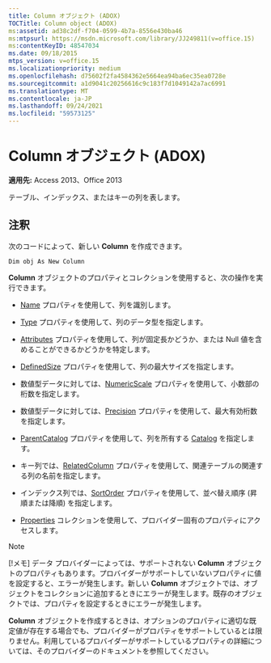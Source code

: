 ```yaml
---
title: Column オブジェクト (ADOX)
TOCTitle: Column object (ADOX)
ms:assetid: ad38c2df-f704-0599-4b7a-8556e430ba46
ms:mtpsurl: https://msdn.microsoft.com/library/JJ249811(v=office.15)
ms:contentKeyID: 48547034
ms.date: 09/18/2015
mtps_version: v=office.15
ms.localizationpriority: medium
ms.openlocfilehash: d75602f2fa4584362e5664ea94ba6ec35ea0728e
ms.sourcegitcommit: a1d9041c20256616c9c183f7d1049142a7ac6991
ms.translationtype: MT
ms.contentlocale: ja-JP
ms.lasthandoff: 09/24/2021
ms.locfileid: "59573125"
---
```

# <a name="column-object-adox"></a>Column オブジェクト (ADOX)


**適用先:** Access 2013、Office 2013

テーブル、インデックス、またはキーの列を表します。

## <a name="remarks"></a>注釈

次のコードによって、新しい **Column** を作成できます。

`Dim obj As New Column`

**Column** オブジェクトのプロパティとコレクションを使用すると、次の操作を実行できます。

  - [Name](name-property-adox.md) プロパティを使用して、列を識別します。

  - [Type](https://docs.microsoft.com/office/vba/access/concepts/miscellaneous/type-property-columnadox) プロパティを使用して、列のデータ型を指定します。

  - [Attributes](attributes-property-adox.md) プロパティを使用して、列が固定長かどうか、または Null 値を含めることができるかどうかを特定します。

  - [DefinedSize](definedsize-property-adox.md) プロパティを使用して、列の最大サイズを指定します。

  - 数値型データに対しては、[NumericScale](numericscale-property-adox.md) プロパティを使用して、小数部の桁数を指定します。

  - 数値型データに対しては、[Precision](precision-property-adox.md) プロパティを使用して、最大有効桁数を指定します。

  - [ParentCatalog](catalog-object-adox.md) プロパティを使用して、列を所有する [Catalog](parentcatalog-property-adox.md) を指定します。

  - キー列では、[RelatedColumn](relatedcolumn-property-adox.md) プロパティを使用して、関連テーブルの関連する列の名前を指定します。

  - インデックス列では、[SortOrder](sortorder-property-adox.md) プロパティを使用して、並べ替え順序 (昇順または降順) を指定します。

  - [Properties](properties-collection-ado.md) コレクションを使用して、プロバイダー固有のプロパティにアクセスします。


> [!NOTE]
> [!メモ] データ プロバイダーによっては、サポートされない **Column** オブジェクトのプロパティもあります。プロバイダーがサポートしていないプロパティに値を設定すると、エラーが発生します。新しい **Column** オブジェクトでは、オブジェクトをコレクションに追加するときにエラーが発生します。既存のオブジェクトでは、プロパティを設定するときにエラーが発生します。
> 
> **Column** オブジェクトを作成するときは、オプションのプロパティに適切な既定値が存在する場合でも、プロバイダーがプロパティをサポートしているとは限りません。利用しているプロバイダーがサポートしているプロパティの詳細については、そのプロバイダーのドキュメントを参照してください。

